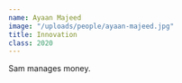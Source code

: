 ```yaml
---
name: Ayaan Majeed
image: "/uploads/people/ayaan-majeed.jpg"
title: Innovation
class: 2020
---
```


Sam manages money.
